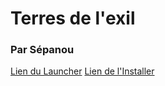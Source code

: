 # Terres de l'exil

### Par Sépanou

[Lien du Launcher](https://github.com/sepanou/Launcher)
[Lien de l'Installer](https://github.com/sepanou/Installer/releases)
